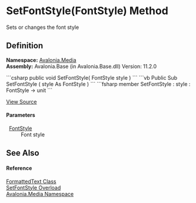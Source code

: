 # SetFontStyle(FontStyle) Method


Sets or changes the font style



## Definition
**Namespace:** <a href="N_Avalonia_Media">Avalonia.Media</a>  
**Assembly:** Avalonia.Base (in Avalonia.Base.dll) Version: 11.2.0

<Tabs groupId="api-code-preview">
<TabItem value="csharp" label="C#">
```csharp
public void SetFontStyle(
	FontStyle style
)
```
</TabItem>
<TabItem value="vb" label="VB">
```vb
Public Sub SetFontStyle ( 
	style As FontStyle
)
```
</TabItem>
<TabItem value="fsharp" label="F#">
```fsharp
member SetFontStyle : 
        style : FontStyle -> unit 
```
</TabItem>
</Tabs>



<a href="https://github.com/AvaloniaUI/Avalonia/tree/master/src/Avalonia.Base/Media/FormattedText.cs#L534" title="View the source code">View Source</a>



#### Parameters
<dl><dt>  <a href="T_Avalonia_Media_FontStyle">FontStyle</a></dt><dd>Font style</dd></dl>

## See Also


#### Reference
<a href="T_Avalonia_Media_FormattedText">FormattedText Class</a>  
<a href="Overload_Avalonia_Media_FormattedText_SetFontStyle">SetFontStyle Overload</a>  
<a href="N_Avalonia_Media">Avalonia.Media Namespace</a>  

